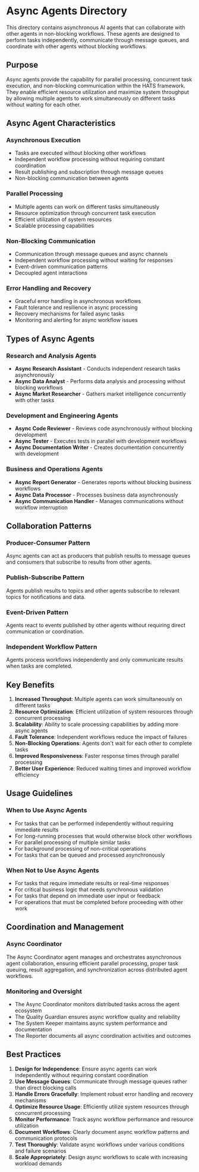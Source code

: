# Async Agents Directory

This directory contains asynchronous AI agents that can collaborate with other agents in non-blocking workflows. These agents are designed to perform tasks independently, communicate through message queues, and coordinate with other agents without blocking workflows.

## Purpose

Async agents provide the capability for parallel processing, concurrent task execution, and non-blocking communication within the HATS framework. They enable efficient resource utilization and maximize system throughput by allowing multiple agents to work simultaneously on different tasks without waiting for each other.

## Async Agent Characteristics

### Asynchronous Execution
- Tasks are executed without blocking other workflows
- Independent workflow processing without requiring constant coordination
- Result publishing and subscription through message queues
- Non-blocking communication between agents

### Parallel Processing
- Multiple agents can work on different tasks simultaneously
- Resource optimization through concurrent task execution
- Efficient utilization of system resources
- Scalable processing capabilities

### Non-Blocking Communication
- Communication through message queues and async channels
- Independent workflow processing without waiting for responses
- Event-driven communication patterns
- Decoupled agent interactions

### Error Handling and Recovery
- Graceful error handling in asynchronous workflows
- Fault tolerance and resilience in async processing
- Recovery mechanisms for failed async tasks
- Monitoring and alerting for async workflow issues

## Types of Async Agents

### Research and Analysis Agents
- **Async Research Assistant** - Conducts independent research tasks asynchronously
- **Async Data Analyst** - Performs data analysis and processing without blocking workflows
- **Async Market Researcher** - Gathers market intelligence concurrently with other tasks

### Development and Engineering Agents
- **Async Code Reviewer** - Reviews code asynchronously without blocking development
- **Async Tester** - Executes tests in parallel with development workflows
- **Async Documentation Writer** - Creates documentation concurrently with development

### Business and Operations Agents
- **Async Report Generator** - Generates reports without blocking business workflows
- **Async Data Processor** - Processes business data asynchronously
- **Async Communication Handler** - Manages communications without workflow interruption

## Collaboration Patterns

### Producer-Consumer Pattern
Async agents can act as producers that publish results to message queues and consumers that subscribe to results from other agents.

### Publish-Subscribe Pattern
Agents publish results to topics and other agents subscribe to relevant topics for notifications and data.

### Event-Driven Pattern
Agents react to events published by other agents without requiring direct communication or coordination.

### Independent Workflow Pattern
Agents process workflows independently and only communicate results when tasks are completed.

## Key Benefits

1. **Increased Throughput**: Multiple agents can work simultaneously on different tasks
2. **Resource Optimization**: Efficient utilization of system resources through concurrent processing
3. **Scalability**: Ability to scale processing capabilities by adding more async agents
4. **Fault Tolerance**: Independent workflows reduce the impact of failures
5. **Non-Blocking Operations**: Agents don't wait for each other to complete tasks
6. **Improved Responsiveness**: Faster response times through parallel processing
7. **Better User Experience**: Reduced waiting times and improved workflow efficiency

## Usage Guidelines

### When to Use Async Agents
- For tasks that can be performed independently without requiring immediate results
- For long-running processes that would otherwise block other workflows
- For parallel processing of multiple similar tasks
- For background processing of non-critical operations
- For tasks that can be queued and processed asynchronously

### When Not to Use Async Agents
- For tasks that require immediate results or real-time responses
- For critical business logic that needs synchronous validation
- For tasks that depend on immediate user input or feedback
- For operations that must be completed before proceeding with other work

## Coordination and Management

### Async Coordinator
The Async Coordinator agent manages and orchestrates asynchronous agent collaboration, ensuring efficient parallel processing, proper task queuing, result aggregation, and synchronization across distributed agent workflows.

### Monitoring and Oversight
- The Async Coordinator monitors distributed tasks across the agent ecosystem
- The Quality Guardian ensures async workflow quality and reliability
- The System Keeper maintains async system performance and documentation
- The Reporter documents all async coordination activities and outcomes

## Best Practices

1. **Design for Independence**: Ensure async agents can work independently without requiring constant coordination
2. **Use Message Queues**: Communicate through message queues rather than direct blocking calls
3. **Handle Errors Gracefully**: Implement robust error handling and recovery mechanisms
4. **Optimize Resource Usage**: Efficiently utilize system resources through concurrent processing
5. **Monitor Performance**: Track async workflow performance and resource utilization
6. **Document Workflows**: Clearly document async workflow patterns and communication protocols
7. **Test Thoroughly**: Validate async workflows under various conditions and failure scenarios
8. **Scale Appropriately**: Design async workflows to scale with increasing workload demands
